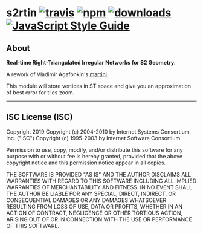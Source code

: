 # s2rtin [![travis][travis-image]][travis-url] [![npm][npm-image]][npm-url] [![downloads][downloads-image]][downloads-url] [![JavaScript Style Guide](https://img.shields.io/badge/code_style-standard-brightgreen.svg)](https://standardjs.com)

[travis-image]: https://travis-ci.org/regia-corporation/s2rtin.svg?branch=master
[travis-url]: https://travis-ci.org/regia-corporation/s2rtin
[npm-image]: https://img.shields.io/npm/v/s2rtin.svg
[npm-url]: https://npmjs.org/package/s2rtin
[downloads-image]: https://img.shields.io/npm/dm/s2rtin.svg
[downloads-url]: https://www.npmjs.com/package/s2rtin

## About

**Real-time Right-Triangulated Irregular Networks for S2 Geometry.**

A rework of Vladimir Agafonkin's [martini](https://github.com/mapbox/martini).

This module will store vertices in ST space and give you an approximation
of best error for tiles zoom.



---

## ISC License (ISC)

Copyright 2019 <S2>
Copyright (c) 2004-2010 by Internet Systems Consortium, Inc. ("ISC")
Copyright (c) 1995-2003 by Internet Software Consortium

Permission to use, copy, modify, and/or distribute this software for any purpose with or without fee is hereby granted, provided that the above copyright notice and this permission notice appear in all copies.

THE SOFTWARE IS PROVIDED "AS IS" AND THE AUTHOR DISCLAIMS ALL WARRANTIES WITH REGARD TO THIS SOFTWARE INCLUDING ALL IMPLIED WARRANTIES OF MERCHANTABILITY AND FITNESS. IN NO EVENT SHALL THE AUTHOR BE LIABLE FOR ANY SPECIAL, DIRECT, INDIRECT, OR CONSEQUENTIAL DAMAGES OR ANY DAMAGES WHATSOEVER RESULTING FROM LOSS OF USE, DATA OR PROFITS, WHETHER IN AN ACTION OF CONTRACT, NEGLIGENCE OR OTHER TORTIOUS ACTION, ARISING OUT OF OR IN CONNECTION WITH THE USE OR PERFORMANCE OF THIS SOFTWARE.
